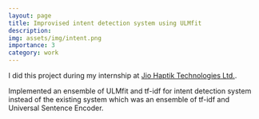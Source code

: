 ```yaml
---
layout: page
title: Improvised intent detection system using ULMfit
description:
img: assets/img/intent.png
importance: 3
category: work
---
```


I did this project during my internship at [Jio Haptik Technologies Ltd.](https://haptik.ai). 

Implemented an ensemble of ULMfit and tf-idf for intent detection system instead of the existing system which was an ensemble of tf-idf and Universal Sentence Encoder.